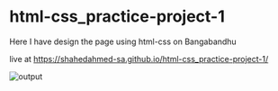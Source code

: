 # html-css_practice-project-1

Here I have design the page using html-css on Bangabandhu

live at https://shahedahmed-sa.github.io/html-css_practice-project-1/



![output](https://github.com/shahedahmed-sa/html-css_practice-project-1/assets/123163227/981597e8-d072-4d45-9064-e1b025f5e945)

